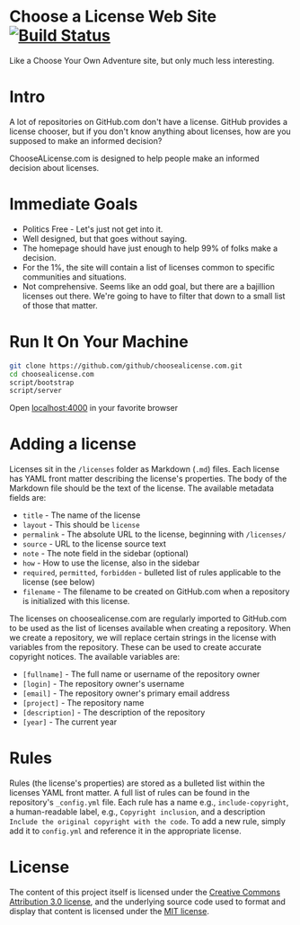 # Choose a License Web Site [![Build Status](https://travis-ci.org/github/choosealicense.com.png?branch=gh-pages)](https://travis-ci.org/github/choosealicense.com)

Like a Choose Your Own Adventure site, but only much less interesting.

# Intro

A lot of repositories on GitHub.com don't have a license. GitHub provides
a license chooser, but if you don't know anything about licenses, how are you
supposed to make an informed decision?

ChooseALicense.com is designed to help people make an informed decision about
licenses.

# Immediate Goals

* Politics Free - Let's just not get into it.
* Well designed, but that goes without saying.
* The homepage should have just enough to help 99% of folks make a decision.
* For the 1%, the site will contain a list of licenses common to specific
communities and situations.
* Not comprehensive. Seems like an odd goal, but there are a bajillion 
licenses out there. We're going to have to filter that down to a
small list of those that matter.

# Run It On Your Machine

```bash
git clone https://github.com/github/choosealicense.com.git
cd choosealicense.com
script/bootstrap
script/server
```
Open [localhost:4000](http://localhost:4000) in your favorite browser

# Adding a license

Licenses sit in the `/licenses` folder as Markdown (`.md`) files. Each license has YAML front matter describing the license's properties. The body of the Markdown file should be the text of the license. The available metadata fields are:

* `title` - The name of the license
* `layout` - This should be `license`
* `permalink` - The absolute URL to the license, beginning with `/licenses/`
* `source` - URL to the license source text
* `note` - The note field in the sidebar (optional)
* `how` - How to use the license, also in the sidebar
* `required`, `permitted`, `forbidden` - bulleted list of rules applicable to the license (see below)
* `filename` - The filename to be created on GitHub.com when a repository is initialized with this license.

The licenses on choosealicense.com are regularly imported to GitHub.com to be used as the list of licenses available when creating a repository. When we create a repository, we will replace certain strings in the license with variables from the repository. These can be used to create accurate copyright notices. The available variables are:

* `[fullname]` - The full name or username of the repository owner
* `[login]` - The repository owner's username
* `[email]` - The repository owner's primary email address
* `[project]` - The repository name
* `[description]` - The description of the repository
* `[year]` - The current year

# Rules

Rules (the license's properties) are stored as a bulleted list within the licenses YAML front matter. A full list of rules can be found in the repository's `_config.yml` file. Each rule has a name e.g., `include-copyright`, a human-readable label, e.g., `Copyright inclusion`, and a description `Include the original copyright with the code`. To add a new rule, simply add it to `config.yml` and reference it in the appropriate license.

# License

The content of this project itself is licensed under the [Creative Commons Attribution 3.0 license](http://creativecommons.org/licenses/by/3.0/us/deed.en_US), and the underlying source code used to format and display that content is licensed under the [MIT license](http://opensource.org/licenses/mit-license.php).

